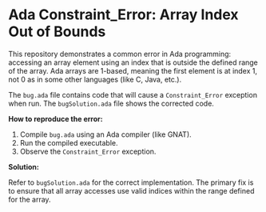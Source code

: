 # Ada Constraint_Error: Array Index Out of Bounds

This repository demonstrates a common error in Ada programming: accessing an array element using an index that is outside the defined range of the array.  Ada arrays are 1-based, meaning the first element is at index 1, not 0 as in some other languages (like C, Java, etc.).

The `bug.ada` file contains code that will cause a `Constraint_Error` exception when run. The `bugSolution.ada` file shows the corrected code.

**How to reproduce the error:**

1. Compile `bug.ada` using an Ada compiler (like GNAT).
2. Run the compiled executable.
3. Observe the `Constraint_Error` exception.

**Solution:**

Refer to `bugSolution.ada` for the correct implementation.  The primary fix is to ensure that all array accesses use valid indices within the range defined for the array.
